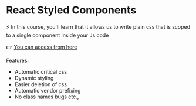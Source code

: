 # React Styled Components

⚡ In this course, you'll learn that it allows us to write plain css that is scoped to a single component inside your Js code

👉 [You can access from here](https://youtube.com/playlist?list=PLC3y8-rFHvwgu-G08-7ovbN9EyhF_cltM)

Features:
- Automatic critical css
- Dynamic styling
- Easier deletion of css
- Automatic vendor prefixing 
- No class names bugs etc.,

